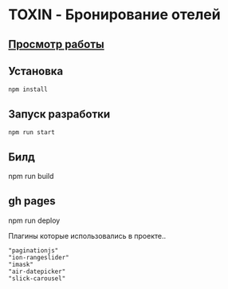 
# TOXIN - Бронирование отелей



## [Просмотр работы](https://igorpichnenko.github.io/project/)

## Установка
```
npm install
```
## Запуск разработки
```
npm run start
```
## Билд 

npm run build

## gh pages

npm run deploy

Плагины которые использовались в проекте.. 
```
"paginationjs"
"ion-rangeslider"
"imask"
"air-datepicker"
"slick-carousel"
